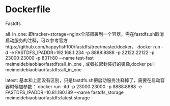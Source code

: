 # Dockerfile

Fastdfs

all_in_one:
即tracker+storage+nginx全部部署到一个容器，需在fastdfs.sh取消启动服务的注释，可以参考官方https://github.com/happyfish100/fastdfs/tree/master/docker，
docker run -d -e FASTDFS_IPADDR=192.168.1.234 -p 8888:8888 -p 22122:22122 -p 23000:23000 -p 8011:80 --name test-fast meimeidebiaobiao/fastdfs:all_in_one ,
或者拉起封装好的镜像,docker pull meimeidebiaobiao/fastdfs:all_in_one

latest:
基本和上面没有区别，只是fastdfs.sh把启动服务注释掉了，需要在启动容器时候加参数：
docker run -itd -p 23000:23000 -p 8888:8888 -e FASTDFS_IPADDR=10.81.180.189 --name fastdfs_storage meimeidebiaobiao/fastdfs:latest storage


